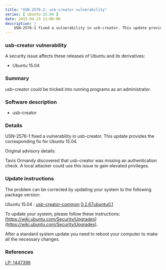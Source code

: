 ```yaml
---
title: "USN-2576-2: usb-creator vulnerability"
series: [ ubuntu-15.04 ]
date: 2015-04-23 12:00:00
description: |
    USN-2576-1 fixed a vulnerability in usb-creator. This update provides the corresponding fix for Ubuntu 15.04.
--- 
```

 
### usb-creator vulnerability

A security issue affects these releases of Ubuntu and its derivatives:

* Ubuntu 15.04

### Summary

usb-creator could be tricked into running programs as an administrator. 

### Software description

* usb-creator 

### Details

USN-2576-1 fixed a vulnerability in usb-creator. This update provides the corresponding fix for Ubuntu 15.04.

Original advisory details:

 Tavis Ormandy discovered that usb-creator was missing an authentication check. A local attacker could use this issue to gain elevated privileges. 

### Update instructions

The problem can be corrected by updating your system to the following package version:

Ubuntu 15.04
 : [usb-creator-common](https://launchpad.net/ubuntu/+source/usb-creator) <span> [0.2.67ubuntu0.1](https://launchpad.net/ubuntu/+source/usb-creator/0.2.67ubuntu0.1) </span> 

To update your system, please follow these instructions: [https://wiki.ubuntu.com/Security/Upgrades](https://wiki.ubuntu.com/Security/Upgrades).

After a standard system update you need to reboot your computer to make all the necessary changes. 

### References

 [LP: 1447396](https://launchpad.net/bugs/1447396)
 
